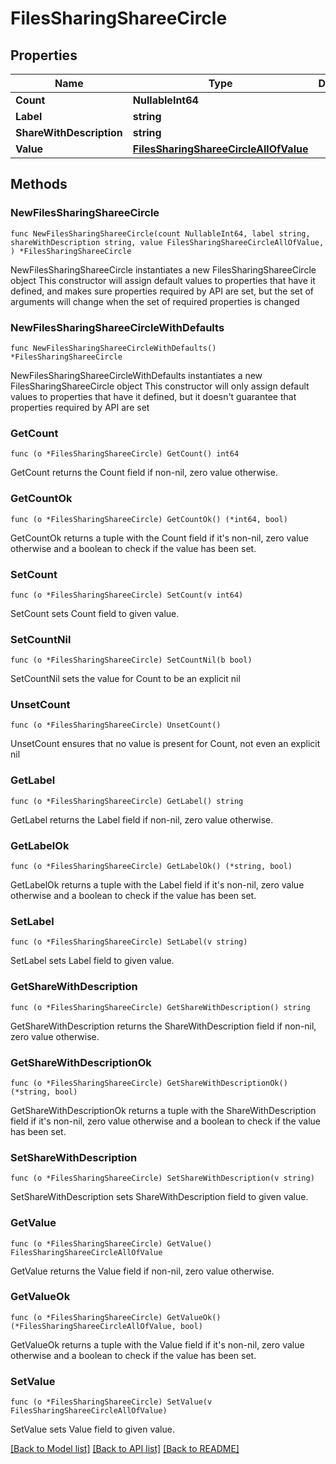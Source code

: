 # FilesSharingShareeCircle

## Properties

Name | Type | Description | Notes
------------ | ------------- | ------------- | -------------
**Count** | **NullableInt64** |  | 
**Label** | **string** |  | 
**ShareWithDescription** | **string** |  | 
**Value** | [**FilesSharingShareeCircleAllOfValue**](FilesSharingShareeCircleAllOfValue.md) |  | 

## Methods

### NewFilesSharingShareeCircle

`func NewFilesSharingShareeCircle(count NullableInt64, label string, shareWithDescription string, value FilesSharingShareeCircleAllOfValue, ) *FilesSharingShareeCircle`

NewFilesSharingShareeCircle instantiates a new FilesSharingShareeCircle object
This constructor will assign default values to properties that have it defined,
and makes sure properties required by API are set, but the set of arguments
will change when the set of required properties is changed

### NewFilesSharingShareeCircleWithDefaults

`func NewFilesSharingShareeCircleWithDefaults() *FilesSharingShareeCircle`

NewFilesSharingShareeCircleWithDefaults instantiates a new FilesSharingShareeCircle object
This constructor will only assign default values to properties that have it defined,
but it doesn't guarantee that properties required by API are set

### GetCount

`func (o *FilesSharingShareeCircle) GetCount() int64`

GetCount returns the Count field if non-nil, zero value otherwise.

### GetCountOk

`func (o *FilesSharingShareeCircle) GetCountOk() (*int64, bool)`

GetCountOk returns a tuple with the Count field if it's non-nil, zero value otherwise
and a boolean to check if the value has been set.

### SetCount

`func (o *FilesSharingShareeCircle) SetCount(v int64)`

SetCount sets Count field to given value.


### SetCountNil

`func (o *FilesSharingShareeCircle) SetCountNil(b bool)`

 SetCountNil sets the value for Count to be an explicit nil

### UnsetCount
`func (o *FilesSharingShareeCircle) UnsetCount()`

UnsetCount ensures that no value is present for Count, not even an explicit nil
### GetLabel

`func (o *FilesSharingShareeCircle) GetLabel() string`

GetLabel returns the Label field if non-nil, zero value otherwise.

### GetLabelOk

`func (o *FilesSharingShareeCircle) GetLabelOk() (*string, bool)`

GetLabelOk returns a tuple with the Label field if it's non-nil, zero value otherwise
and a boolean to check if the value has been set.

### SetLabel

`func (o *FilesSharingShareeCircle) SetLabel(v string)`

SetLabel sets Label field to given value.


### GetShareWithDescription

`func (o *FilesSharingShareeCircle) GetShareWithDescription() string`

GetShareWithDescription returns the ShareWithDescription field if non-nil, zero value otherwise.

### GetShareWithDescriptionOk

`func (o *FilesSharingShareeCircle) GetShareWithDescriptionOk() (*string, bool)`

GetShareWithDescriptionOk returns a tuple with the ShareWithDescription field if it's non-nil, zero value otherwise
and a boolean to check if the value has been set.

### SetShareWithDescription

`func (o *FilesSharingShareeCircle) SetShareWithDescription(v string)`

SetShareWithDescription sets ShareWithDescription field to given value.


### GetValue

`func (o *FilesSharingShareeCircle) GetValue() FilesSharingShareeCircleAllOfValue`

GetValue returns the Value field if non-nil, zero value otherwise.

### GetValueOk

`func (o *FilesSharingShareeCircle) GetValueOk() (*FilesSharingShareeCircleAllOfValue, bool)`

GetValueOk returns a tuple with the Value field if it's non-nil, zero value otherwise
and a boolean to check if the value has been set.

### SetValue

`func (o *FilesSharingShareeCircle) SetValue(v FilesSharingShareeCircleAllOfValue)`

SetValue sets Value field to given value.



[[Back to Model list]](../README.md#documentation-for-models) [[Back to API list]](../README.md#documentation-for-api-endpoints) [[Back to README]](../README.md)


